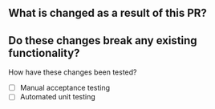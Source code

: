 What is changed as a result of this PR?
- 

Do these changes break any existing functionality?
- 

How have these changes been tested?
- [ ] Manual acceptance testing
- [ ] Automated unit testing
